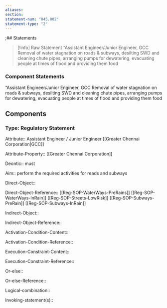 ```yaml
---
aliases: 
section: 
statement-num: "045.002"
statement-type: "2"
---
```

;## Statements 
> [!info] Raw Statement
> “Assistant Engineer/Junior Engineer, GCC 
Removal of water stagnation on roads & subways, desilting SWD and cleaning chute pipes, arranging pumps for dewatering, evacuating people at times of flood and providing them food  
> 

### Component Statements
“Assistant Engineer/Junior Engineer, GCC 
Removal of water stagnation on roads & subways, desilting SWD and cleaning chute pipes, arranging pumps for dewatering, evacuating people at times of flood and providing them food  
## Components
### Type: Regulatory Statement
Attribute:: Assistant Engineer / Junior Engineer [[Greater Chennai Corporation|GCC]]

Attribute-Property:: [[Greater Chennai Corporation]]


Deontic:: must


Aim:: perform the required activities for reads and subways 


Direct-Object::

Direct-Object-Reference::  [[Reg-SOP-WaterWays-PreRains]] [[Reg-SOP-WaterWays-InRain]] [[Reg-SOP-Streets-LowRisk]] [[Reg-SOP-Subways-PreRain]] [[Reg-SOP-Subways-InRain]]


Indirect-Object::

Indirect-Object-Reference:: 


Activation-Condition-Content::

Activation-Condition-Reference:: 


Execution-Constraint-Content::

Execution-Constraint-Reference:: 


Or-else::

Or-else-Reference:: 


Logical-combination::


Invoking-statement(s)::
